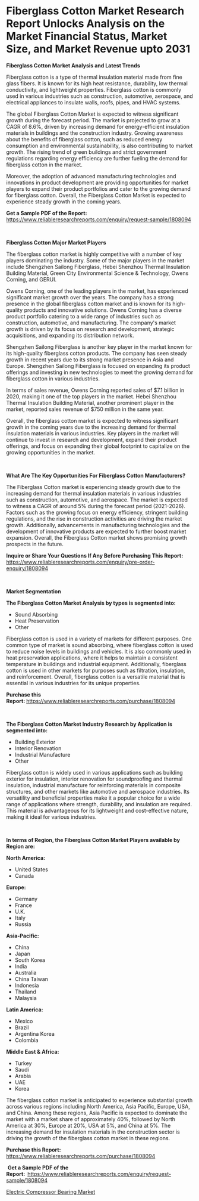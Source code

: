 <p><h1>Fiberglass Cotton Market Research Report Unlocks Analysis on the Market Financial Status, Market Size, and Market Revenue upto 2031</h1></p><p><strong>Fiberglass Cotton Market Analysis and Latest Trends</strong></p>
<p><p>Fiberglass cotton is a type of thermal insulation material made from fine glass fibers. It is known for its high heat resistance, durability, low thermal conductivity, and lightweight properties. Fiberglass cotton is commonly used in various industries such as construction, automotive, aerospace, and electrical appliances to insulate walls, roofs, pipes, and HVAC systems.</p><p>The global Fiberglass Cotton Market is expected to witness significant growth during the forecast period. The market is projected to grow at a CAGR of 8.6%, driven by increasing demand for energy-efficient insulation materials in buildings and the construction industry. Growing awareness about the benefits of fiberglass cotton, such as reduced energy consumption and environmental sustainability, is also contributing to market growth. The rising trend of green buildings and strict government regulations regarding energy efficiency are further fueling the demand for fiberglass cotton in the market.</p><p>Moreover, the adoption of advanced manufacturing technologies and innovations in product development are providing opportunities for market players to expand their product portfolios and cater to the growing demand for fiberglass cotton. Overall, the Fiberglass Cotton Market is expected to experience steady growth in the coming years.</p></p>
<p><strong>Get a Sample PDF of the Report:&nbsp;</strong> <a href="https://www.reliableresearchreports.com/enquiry/request-sample/1808094">https://www.reliableresearchreports.com/enquiry/request-sample/1808094</a></p>
<p>&nbsp;</p>
<p><strong>Fiberglass Cotton Major Market Players</strong></p>
<p><p>The fiberglass cotton market is highly competitive with a number of key players dominating the industry. Some of the major players in the market include Shengzhen Sailong Fiberglass, Hebei Shenzhou Thermal Insulation Building Material, Green City Environmental Science & Technology, Owens Corning, and GERUI.</p><p>Owens Corning, one of the leading players in the market, has experienced significant market growth over the years. The company has a strong presence in the global fiberglass cotton market and is known for its high-quality products and innovative solutions. Owens Corning has a diverse product portfolio catering to a wide range of industries such as construction, automotive, and manufacturing. The company's market growth is driven by its focus on research and development, strategic acquisitions, and expanding its distribution network.</p><p>Shengzhen Sailong Fiberglass is another key player in the market known for its high-quality fiberglass cotton products. The company has seen steady growth in recent years due to its strong market presence in Asia and Europe. Shengzhen Sailong Fiberglass is focused on expanding its product offerings and investing in new technologies to meet the growing demand for fiberglass cotton in various industries.</p><p>In terms of sales revenue, Owens Corning reported sales of $7.1 billion in 2020, making it one of the top players in the market. Hebei Shenzhou Thermal Insulation Building Material, another prominent player in the market, reported sales revenue of $750 million in the same year.</p><p>Overall, the fiberglass cotton market is expected to witness significant growth in the coming years due to the increasing demand for thermal insulation materials in various industries. Key players in the market will continue to invest in research and development, expand their product offerings, and focus on expanding their global footprint to capitalize on the growing opportunities in the market.</p></p>
<p>&nbsp;</p>
<p><strong>What Are The Key Opportunities For Fiberglass Cotton Manufacturers?</strong></p>
<p><p>The Fiberglass Cotton market is experiencing steady growth due to the increasing demand for thermal insulation materials in various industries such as construction, automotive, and aerospace. The market is expected to witness a CAGR of around 5% during the forecast period (2021-2026). Factors such as the growing focus on energy efficiency, stringent building regulations, and the rise in construction activities are driving the market growth. Additionally, advancements in manufacturing technologies and the development of innovative products are expected to further boost market expansion. Overall, the Fiberglass Cotton market shows promising growth prospects in the future.</p></p>
<p><strong>Inquire or Share Your Questions If Any Before Purchasing This Report:</strong> <a href="https://www.reliableresearchreports.com/enquiry/pre-order-enquiry/1808094">https://www.reliableresearchreports.com/enquiry/pre-order-enquiry/1808094</a></p>
<p>&nbsp;</p>
<p><strong>Market Segmentation</strong></p>
<p><strong>The Fiberglass Cotton Market Analysis by types is segmented into:</strong></p>
<p><ul><li>Sound Absorbing</li><li>Heat Preservation</li><li>Other</li></ul></p>
<p><p>Fiberglass cotton is used in a variety of markets for different purposes. One common type of market is sound absorbing, where fiberglass cotton is used to reduce noise levels in buildings and vehicles. It is also commonly used in heat preservation applications, where it helps to maintain a consistent temperature in buildings and industrial equipment. Additionally, fiberglass cotton is used in other markets for purposes such as filtration, insulation, and reinforcement. Overall, fiberglass cotton is a versatile material that is essential in various industries for its unique properties.</p></p>
<p><strong>Purchase this Report:&nbsp;</strong><a href="https://www.reliableresearchreports.com/purchase/1808094">https://www.reliableresearchreports.com/purchase/1808094</a></p>
<p>&nbsp;</p>
<p><strong>The Fiberglass Cotton Market Industry Research by Application is segmented into:</strong></p>
<p><ul><li>Building Exterior</li><li>Interior Renovation</li><li>Industrial Manufacture</li><li>Other</li></ul></p>
<p><p>Fiberglass cotton is widely used in various applications such as building exterior for insulation, interior renovation for soundproofing and thermal insulation, industrial manufacture for reinforcing materials in composite structures, and other markets like automotive and aerospace industries. Its versatility and beneficial properties make it a popular choice for a wide range of applications where strength, durability, and insulation are required. This material is advantageous for its lightweight and cost-effective nature, making it ideal for various industries.</p></p>
<p>&nbsp;</p>
<p><strong>In terms of Region, the Fiberglass Cotton Market Players available by Region are:</strong></p>
<p>
    <p> <strong> North America: </strong>
        <ul>
            <li>United States</li>
            <li>Canada</li>
        </ul>
        </p> 
    <p> <strong> Europe: </strong>
        <ul>
            <li>Germany</li>
            <li>France</li>
            <li>U.K.</li>
            <li>Italy</li>
            <li>Russia</li>
        </ul>
        </p> 
    <p> <strong> Asia-Pacific: </strong>
        <ul>
            <li>China</li>
            <li>Japan</li>
            <li>South Korea</li>
            <li>India</li>
            <li>Australia</li>
            <li>China Taiwan</li>
            <li>Indonesia</li>
            <li>Thailand</li>
            <li>Malaysia</li>
        </ul>
        </p> 
    <p> <strong> Latin America: </strong>
        <ul>
            <li>Mexico</li>
            <li>Brazil</li>
            <li>Argentina Korea</li>
            <li>Colombia</li>
        </ul>
        </p> 
    <p> <strong> Middle East & Africa: </strong>
        <ul>
            <li>Turkey</li>
            <li>Saudi</li>
            <li>Arabia</li>
            <li>UAE</li>
            <li>Korea</li>
        </ul>
    </p>
    </p>
<p><p>The fiberglass cotton market is anticipated to experience substantial growth across various regions including North America, Asia Pacific, Europe, USA, and China. Among these regions, Asia Pacific is expected to dominate the market with a market share of approximately 40%, followed by North America at 30%, Europe at 20%, USA at 5%, and China at 5%. The increasing demand for insulation materials in the construction sector is driving the growth of the fiberglass cotton market in these regions.</p></p>
<p><strong>Purchase this Report: </strong><a href="https://www.reliableresearchreports.com/purchase/1808094">https://www.reliableresearchreports.com/purchase/1808094</a></p>
<p>&nbsp;<strong>Get a Sample PDF of the Report:&nbsp;&nbsp;</strong><a href="https://www.reliableresearchreports.com/enquiry/request-sample/1808094">https://www.reliableresearchreports.com/enquiry/request-sample/1808094</a></p>
<p><strong></strong></p>
<p><p><a href="https://eight-handstand-8fb.notion.site/Electric-Compressor-Bearing-Market-Analysis-Examines-its-Scope-on-Growth-Opportunities-and-Forecast-c13f899eb305432380903f58edaf470a">Electric Compressor Bearing Market</a></p></p>